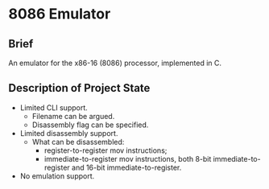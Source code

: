# 8086 Emulator
## Brief
An emulator for the x86-16 (8086) processor, implemented in C.

## Description of Project State
- Limited CLI support.
  - Filename can be argued.
  - Disassembly flag can be specified.
- Limited disassembly support.
  - What can be disassembled:
    - register-to-register mov instructions;
    - immediate-to-register mov instructions, both 8-bit immediate-to-register and 16-bit immediate-to-register.
- No emulation support.
